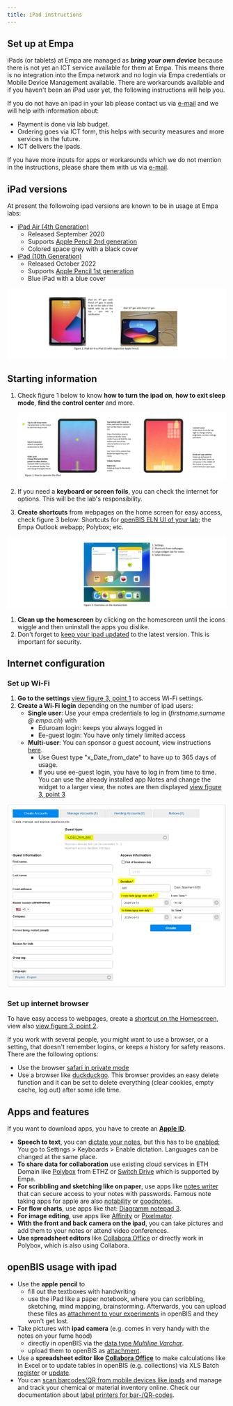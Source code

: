```yaml
---
title: iPad instructions
---
```


## Set up at Empa
iPads (or tablets) at Empa are managed as **_bring your own device_** because there is not yet an ICT service available for them at Empa. 
This means there is no integration into the Empa network and no login via Empa credentials or Mobile Device Management available. 
There are workarounds available and if you haven't been an iPad user yet, the following instructions will help you.

If you do not have an ipad in your lab please contact us via [e-mail](mailto:openbis-support@empa.ch) and we will help with information about:

- Payment is done via lab budget.
- Ordering goes via ICT form, this helps with security measures and more services in the future.
- ICT delivers the ipads.

If you have more inputs for apps or workarounds which we do not mention in the instructions, please share them with us via [e-mail](mailto:openbis-support@empa.ch).

## iPad versions

At present the followoing ipad versions are known to be in usage at Empa labs:

- [iPad Air (4th Generation)](https://support.apple.com/kb/SP828?viewlocale=en_US&locale=de_DE)
  - Released September 2020
  - Supports [Apple Pencil 2nd generation](https://support.apple.com/kb/SP786?viewlocale=en_US&locale=de_CH)
  - Colored space grey with a black cover
- [iPad (10th Generation)](https://www.apple.com/ipad-10.9/specs/)
  - Released October 2022
  - Supports [Apple Pencil 1st generation](https://support.apple.com/kb/SP740?viewlocale=en_US&locale=de_CH)
  - Blue iPad with a blue cover
  
![Currently Two iPads available](src/assets/openBIS/Bild/iPads_Overview.png)

## Starting information

1. Check figure 1 below to know **how to turn the ipad on**, **how to exit sleep mode**, **find the control center** and more.

   ![Short Manual on how to operate the iPad](src/assets/openBIS/Bild/homescreen3.png)

1. If you need a **keyboard or screen foils**, you can check the internet for options. This will be the lab's responsibility.

1. **Create shortcuts** from webpages on the home screen for easy access, check figure 3 below: Shortcuts for [openBIS ELN UI of your lab](/documentation/openbis/pages_for_labs/); the Empa Outlook webapp; Polybox; etc. 

  ![Some Explanation on the homescreem](src/assets/openBIS/Bild/Homescreen_Overview.png)

1. **Clean up the homescreen** by clicking on the homescreen until the icons wiggle and then uninstall the apps you dislike.
1. Don't forget to [keep your ipad updated](https://support.apple.com/en-us/HT204204) to the latest version. This is important for security.

## Internet configuration

### Set up Wi-Fi

1. **Go to the settings** [view figure 3, point 1](#starting-information) to access Wi-Fi settings.
1. **Create a Wi-Fi login** depending on the number of ipad users:
   - **Single user**: Use your empa credentials to log in (_firstname.surname @ empa.ch_) with
     - Eduroam login: keeps you always logged in
     - Ee-guest login: You have only timely limited access
   - **Multi-user**: You can sponsor a guest account, view instructions [here](https://www.empa.ch/group/s604/neues-wlan?inheritRedirect=true). 
     - Use Guest type "x\_Date\_from\_date" to have up to 365 days of usage.
     - If you use ee-guest login, you have to log in from time to time. You can use the already installed app Notes and change the widget to a larger view, the notes are then displayed [view figure 3, point 3](#starting-information)

![How it looks to sponsor a guest account from empa](src/assets/openBIS/Bild/Sponsoring_Guest_account.png)

### Set up internet browser
To have easy access to webpages, create a [shortcut on the Homescreen](https://www.macrumors.com/how-to/add-a-web-link-to-home-screen-iphone-ipad/), view also [view figure 3, point 2](#starting-information).

If you work with several people, you might want to use a browser, or a setting, that doesn't remember logins, or keeps a history for safety reasons. There are the following options:

-  Use the browser [safari in private mode](https://support.apple.com/en-il/guide/ipad/ipad8ea0fc1a/ipados)
-  Use a browser like [duckduckgo](https://apps.apple.com/us/app/id663592361). This browser provides an easy delete function and it can be set to delete everything (clear cookies, empty cache, log out) after some idle time. 


## Apps and features
If you want to download apps, you have to create an **[Apple ID](https://www.macrumors.com/guide/apple-id/)**.

- **Speech to text**, you can [dictate your notes](https://support.apple.com/en-in/HT208343), but this has to be [enabled:](https://support.apple.com/de-ch/guide/iphone/iph2c0651d2/ios) You go to Settings \> Keyboards \> Enable dictation. Languages can be changed at the same place.
- **To share data for collaboration** use existing cloud services in ETH Domain like [Polybox](https://www.empa.ch/group/s601/polybox) from ETHZ or [Switch Drive](https://www.empa.ch/group/s601/switchdrive) which is supported by Empa.
- **For scribbling and sketching like on paper**, use apps like [notes writer](https://apps.apple.com/de/app/notes-writer-notizen-pdf/id1423643723) that can secure access to your notes with passwords. Famous note taking apps for apple are also [notability](https://apps.apple.com/ch/app/notability/id360593530) or [goodnotes](https://apps.apple.com/ch/app/goodnotes-5/id1444383602).
- **For flow charts**, use apps like that: [Diagramm notepad 3](https://apps.apple.com/ch/app/diagramme-notepad-3/id1387425355).
- **For image editing**, use apps like [Affinity](https://affinity.serif.com/de/photo/ipad/) or [Pixelmator](https://www.pixelmator.com/pro/).
- **With the front and back camera on the ipad**, you can take pictures and add them to your notes or attend video conferences.
- **Use spreadsheet editors** like [Collabora Office](https://www.collaboraoffice.com/solutions/collabora-office-android-ios/) or directly work in Polybox, which is also using Collabora.


## openBIS usage with ipad

- Use the **apple pencil** to 
  - fill out the textboxes with handwriting
  - use the iPad like a paper notebook, where you can scribbling, sketching, mind mapping, brainstorming. Afterwards, you can upload these files as [attachment to your experiments](/documentation/openbis/empa-specific/data_upload) in openBIS and they won't get lost.
- Take pictures with **ipad camera** (e.g. comes in very handy with the notes on your fume hood)
  - directly in openBIS via the [data type _Multiline Varchar_](https://openbis.readthedocs.io/en/latest/uncategorized/register-master-data-via-the-admin-interface.html#data-types-available-in-openbis).
  - upload them to openBIS as [attachment](/documentation/openbis/empa-specific/data_upload).
- Use a **spreadsheet editor like [Collabora Office](https://www.collaboraoffice.com/solutions/collabora-office-android-ios/)** to make calculations like in Excel or to update tables in openBIS (e.g. collections) via XLS Batch [register](https://openbis.readthedocs.io/en/latest/user-documentation/general-users/inventory-of-materials-and-methods.html#batch-register-entries-in-several-collections/) or [update](https://openbis.readthedocs.io/en/latest/user-documentation/general-users/inventory-of-materials-and-methods.html#batch-update-entries-in-a-collection).
- You can [scan barcodes/QR from mobile devices like ipads](https://openbis.readthedocs.io/en/latest/user-documentation/general-users/barcodes.html#scan-barcodes-from-mobile-devices) and manage and track your chemical or material inventory online. Check our documentation about [label printers for bar-/QR-codes](/documentation/openbis/how-to-and-use-cases/label_printer/).
